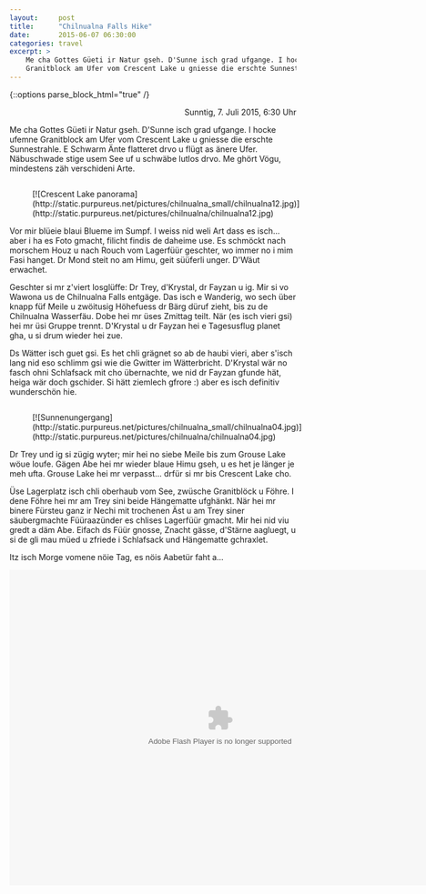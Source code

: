 ```yaml
---
layout:     post
title:      "Chilnualna Falls Hike"
date:       2015-06-07 06:30:00
categories: travel
excerpt: >
    Me cha Gottes Güeti ir Natur gseh. D'Sunne isch grad ufgange. I hocke ufemne
    Granitblock am Ufer vom Crescent Lake u gniesse die erschte Sunnestrahle...
---
```


<style type="text/css">

figure {
  float: left;
  margin-right: 1em;
}

</style>

{::options parse_block_html="true" /}

<div style="text-align: right">
Sunntig, 7. Juli 2015, 6:30 Uhr
</div>

Me cha Gottes Güeti ir Natur gseh. D'Sunne isch grad ufgange. I hocke ufemne
Granitblock am Ufer vom Crescent Lake u gniesse die erschte Sunnestrahle. E
Schwarm Änte flatteret drvo u flügt as änere Ufer. Näbuschwade stige usem See uf
u schwäbe lutlos drvo. Me ghört Vögu, mindestens zäh verschideni Arte.

<figure>
[![Crescent Lake panorama](http://static.purpureus.net/pictures/chilnualna_small/chilnualna12.jpg)](http://static.purpureus.net/pictures/chilnualna/chilnualna12.jpg)
</figure>

Vor mir blüeie blaui Blueme im Sumpf. I weiss nid weli Art dass es isch... aber
i ha es Foto gmacht, filicht findis de daheime use. Es schmöckt nach morschem
Houz u nach Rouch vom Lagerfüür geschter, wo immer no i mim Fasi hanget. Dr Mond
steit no am Himu, geit süüferli unger. D'Wäut erwachet.

Geschter si mr z'viert losglüffe: Dr Trey, d'Krystal, dr Fayzan u ig. Mir si vo
Wawona us de Chilnualna Falls entgäge. Das isch e Wanderig, wo sech über knapp
füf Meile u zwöitusig Höhefuess dr Bärg düruf zieht, bis zu de Chilnualna
Wasserfäu. Dobe hei mr üses Zmittag teilt. När (es isch vieri gsi) hei mr üsi
Gruppe trennt. D'Krystal u dr Fayzan hei e Tagesusflug planet gha, u si drum
wieder hei zue.

Ds Wätter isch guet gsi. Es het chli grägnet so ab de haubi vieri, aber s'isch
lang nid eso schlimm gsi wie die Gwitter im Wätterbricht. D'Krystal wär no fasch
ohni Schlafsack mit cho übernachte, we nid dr Fayzan gfunde hät, heiga wär doch
gschider. Si hätt ziemlech gfrore :) aber es isch definitiv wunderschön hie.

<figure>
[![Sunnenungergang](http://static.purpureus.net/pictures/chilnualna_small/chilnualna04.jpg)](http://static.purpureus.net/pictures/chilnualna/chilnualna04.jpg)
</figure>

Dr Trey und ig si zügig wyter; mir hei no siebe Meile bis zum Grouse Lake wöue
loufe. Gägen Abe hei mr wieder blaue Himu gseh, u es het je länger je meh ufta.
Grouse Lake hei mr verpasst... drfür si mr bis Crescent Lake cho.

Üse Lagerplatz isch chli oberhaub vom See, zwüsche Granitblöck u Föhre. I dene
Föhre hei mr am Trey sini beide Hängematte ufghänkt. När hei mr binere Fürsteu
ganz ir Nechi mit trochenen Äst u am Trey siner säubergmachte Füüraazünder es
chlises Lagerfüür gmacht. Mir hei nid viu gredt a däm Abe. Eifach ds Füür
gnosse, Znacht gässe, d'Stärne aagluegt, u si de gli mau müed u zfriede i
Schlafsack und Hängematte gchraxlet.

Itz isch Morge vomene nöie Tag, es nöis Aabetür faht a...

<embed type="application/x-shockwave-flash" src="https://photos.gstatic.com/media/slideshow.swf" width="740" height="555" flashvars="host=picasaweb.google.com&captions=1&hl=en_US&feat=flashalbum&RGB=0x000000&feed=https%3A%2F%2Fpicasaweb.google.com%2Fdata%2Ffeed%2Fapi%2Fuser%2F109198386381397711724%2Falbumid%2F6159727396510828849%3Falt%3Drss%26kind%3Dphoto%26authkey%3DGv1sRgCJ6h7IGdwayddg%26hl%3Den_US" pluginspage="https://www.macromedia.com/go/getflashplayer" />
